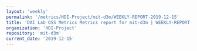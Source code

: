 ```yaml
---
layout: 'weekly'
permalink: '/metrics/HDI-Project/mit-d3m/WEEKLY-REPORT-2019-12-15'
title: 'DAI Lab OSS Metrics Metrics report for mit-d3m | WEEKLY-REPORT-2019-12-15'
organization: 'HDI-Project'
repository: 'mit-d3m'
current_date: '2019-12-15'
---
```

